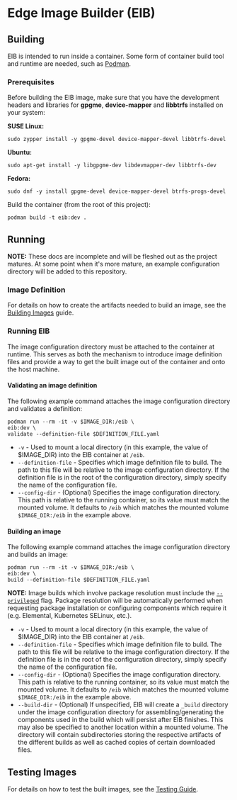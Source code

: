 # Edge Image Builder (EIB)

## Building

EIB is intended to run inside a container. Some form of container build tool and runtime are needed,
such as [Podman](https://podman.io/).

### Prerequisites
Before building the EIB image, make sure that you have the development headers and libraries for **gpgme**, **device-mapper** and **libbtrfs** installed on your system:

**SUSE Linux:**
```shell
sudo zypper install -y gpgme-devel device-mapper-devel libbtrfs-devel
```

**Ubuntu:** 
```shell
sudo apt-get install -y libgpgme-dev libdevmapper-dev libbtrfs-dev
```

**Fedora:**
```shell
sudo dnf -y install gpgme-devel device-mapper-devel btrfs-progs-devel
```

Build the container (from the root of this project):
```shell
podman build -t eib:dev .
```

## Running

**NOTE:** These docs are incomplete and will be fleshed out as the project matures. At some point when it's
more mature, an example configuration directory will be added to this repository.

### Image Definition

For details on how to create the artifacts needed to build an image, see the
[Building Images](docs/building-images.md) guide.

### Running EIB

The image configuration directory must be attached to the container at runtime. This serves as both the mechanism
to introduce image definition files and provide a way to get the built image out of the container and onto
the host machine.

#### Validating an image definition

The following example command attaches the image configuration directory and validates a definition:
```shell
podman run --rm -it -v $IMAGE_DIR:/eib \
eib:dev \
validate --definition-file $DEFINITION_FILE.yaml
```

* `-v` - Used to mount a local directory (in this example, the value of $IMAGE_DIR) into the EIB container at `/eib`.
* `--definition-file` - Specifies which image definition file to build. The path to this file will be relative to
  the image configuration directory. If the definition file is in the root of the configuration directory, simply
  specify the name of the configuration file.
* `--config-dir` - (Optional) Specifies the image configuration directory. This path is relative to the running container, so its
  value must match the mounted volume. It defaults to `/eib` which matches the mounted volume `$IMAGE_DIR:/eib` in the example above.

#### Building an image

The following example command attaches the image configuration directory and builds an image:
```shell
podman run --rm -it -v $IMAGE_DIR:/eib \
eib:dev \
build --definition-file $DEFINITION_FILE.yaml
```

**NOTE:**
Image builds which involve package resolution must include the [`--privileged`](https://docs.podman.io/en/latest/markdown/podman-run.1.html#privileged)
flag. Package resolution will be automatically performed when requesting package installation or configuring components
which require it (e.g. Elemental, Kubernetes SELinux, etc.).

* `-v` - Used to mount a local directory (in this example, the value of $IMAGE_DIR) into the EIB container at `/eib`.
* `--definition-file` - Specifies which image definition file to build. The path to this file will be relative to
  the image configuration directory. If the definition file is in the root of the configuration directory, simply 
  specify the name of the configuration file.
* `--config-dir` - (Optional) Specifies the image configuration directory. This path is relative to the running container, so its
  value must match the mounted volume. It defaults to `/eib` which matches the mounted volume `$IMAGE_DIR:/eib` in the example above.
* `--build-dir` - (Optional) If unspecified, EIB will create a `_build` directory under the image configuration directory 
  for assembling/generating the components used in the build which will persist after EIB finishes. This may also be
  specified to another location within a mounted volume. The directory will contain subdirectories storing the
  respective artifacts of the different builds as well as cached copies of certain downloaded files.


## Testing Images

For details on how to test the built images, see the [Testing Guide](docs/testing-guide.md).

